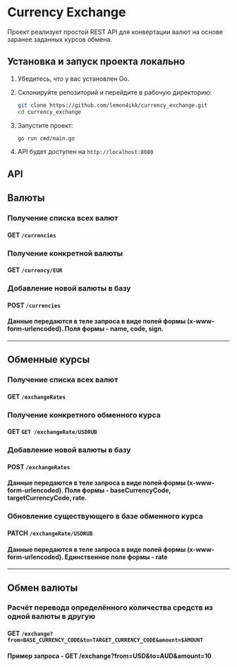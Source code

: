 # Currency Exchange

Проект реализует простой REST API для конвертации валют на основе заранее заданных курсов обмена.

## Установка и запуск проекта локально

1. Убедитесь, что у вас установлен Go.

2. Склонируйте репозиторий и перейдите в рабочую директорию:

   ```sh
   git clone https://github.com/lemon4ikk/currency_exchange.git
   cd currency_exchange
   ```

3. Запустите проект:

   ```sh
   go run cmd/main.go
   ```

4. API будет доступен на `http://localhost:8080`

## API

## Валюты

### Получение списка всех валют
#### GET `/currencies`

### Получение конкретной валюты
#### GET `/currency/EUR`

### Добавление новой валюты в базу
#### POST `/currencies`
#### Данные передаются в теле запроса в виде полей формы (x-www-form-urlencoded). Поля формы - name, code, sign.
---
## Обменные курсы

### Получение списка всех валют
#### GET `/exchangeRates`

### Получение конкретного обменного курса
#### GET `GET /exchangeRate/USDRUB`

### Добавление новой валюты в базу
#### POST `/exchangeRates`
#### Данные передаются в теле запроса в виде полей формы (x-www-form-urlencoded). Поля формы - baseCurrencyCode, targetCurrencyCode, rate.

### Обновление существующего в базе обменного курса
#### PATCH `/exchangeRate/USDRUB`
#### Данные передаются в теле запроса в виде полей формы (x-www-form-urlencoded). Единственное поле формы - rate
---

## Обмен валюты

### Расчёт перевода определённого количества средств из одной валюты в другую
#### GET `/exchange?from=BASE_CURRENCY_CODE&to=TARGET_CURRENCY_CODE&amount=$AMOUNT`
#### Пример запроса - GET /exchange?from=USD&to=AUD&amount=10